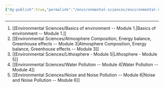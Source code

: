 ```yaml
---
{"dg-publish":true,"permalink":"/environmental-sciences/environmental-sciences-speedrun/","created":"2025-03-06T18:33:20.611+05:30"}
---
```


---

1. [[Environmental Sciences/Basics of environment -- Module 1.\|Basics of environment -- Module 1.]]
2. [[Environmental Sciences/Atmosphere Composition, Energy balance, Greenhouse effects -- Module 3\|Atmosphere Composition, Energy balance, Greenhouse effects -- Module 3]]
3. [[Environmental Sciences/Lithosphere - Module 5\|Lithosphere - Module 5]]
4. [[Environmental Sciences/Water Pollution -- Module 4\|Water Pollution -- Module 4]]
5. [[Environmental Sciences/Noise and Noise Pollution -- Module 6\|Noise and Noise Pollution -- Module 6]]